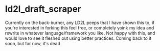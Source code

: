 # ld2l_draft_scraper

Currently on the back-burner, any LD2L peeps that I have shown this to, if you're interested in forking this feel free, or completely yoink my idea and rewrite in whatever language/framework you like.
Not happy with this, and would love to see it fleshed out using better practices. Coming back to it soon, but for now, it's dead
